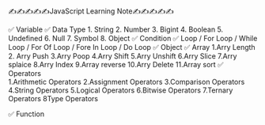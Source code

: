 ✍️✍️✍️✍️✍️JavaScript Learning Note✍️✍️✍️✍️✍️

✅ Variable
✅ Data Type
        1. String
        2. Number
        3. Bigint
        4. Boolean
        5. Undefined
        6. Null
        7. Symbol
        8. Object 
✅ Condition
✅ Loop / For Loop / While Loop / For Of Loop / Fore In Loop / Do Loop
✅ Object
✅ Array
        1.Arry Length
        2. Arry Push
        3.Arry Poop
        4.Arry Shift
        5.Arry Unshift
        6.Arry Slice
        7.Arry splaice
        8.Arry Index
        9.Array reverse
        10.Arry Delete
        11.Array sort
✅ Operators     
            1.Arithmetic Operators
            2.Assignment Operators
            3.Comparison Operators
            4.String Operators
            5.Logical Operators
            6.Bitwise Operators
            7.Ternary Operators
            8Type Operators

✅ Function

    

      
